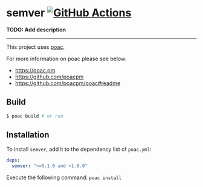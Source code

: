 # semver [![GitHub Actions](https://github.com/matken11235/semver/workflows/C%2FC%2B%2B%20CI/badge.svg)](https://github.com/matken11235/semver/actions?query=workflow%3A%22C%2FC%2B%2B+CI%22)
**TODO: Add description**

---
This project uses [poac](https://github.com/poacpm/poac).

For more information on poac please see below:
* https://poac.pm
* https://github.com/poacpm
* https://github.com/poacpm/poac#readme

## Build

```bash
$ poac build # or run
```

## Installation

To install `semver`, add it to the dependency list of `poac.yml`:

```yaml
deps:
  semver: ">=0.1.0 and <1.0.0"
```

Execute the following command:
`poac install`
